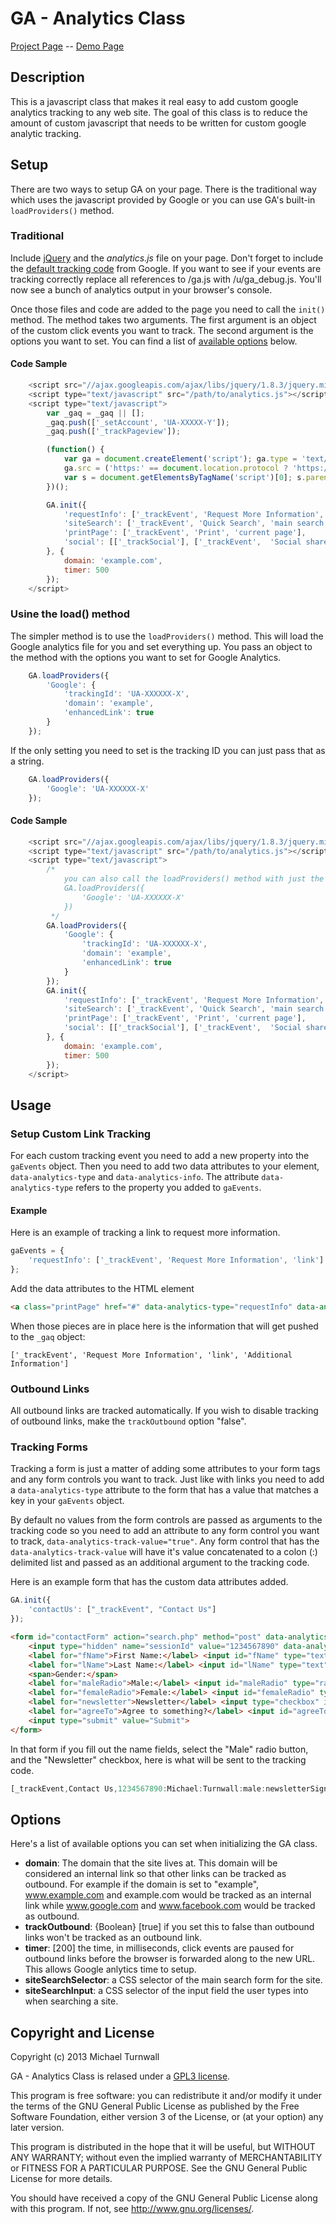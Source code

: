 GA - Analytics Class
===================

[Project Page](http://projects.turnwall.net/Analytics_Class) -- [Demo Page](http://projects.turnwall.net/Analytics_Class/demo)

Description
-------------

This is a javascript class that makes it real easy to add custom google analytics tracking to any web site. The goal of this class is to reduce the amount of custom javascript that needs to be written for custom google analytic tracking.

## Setup

There are two ways to setup GA on your page. There is the traditional way which uses the javascript provided by Google or you can use GA's built-in `loadProviders()` method.

### Traditional

Include [jQuery](http://jquery.com) and the *analytics.js* file on your page. Don't forget to include the [default tracking code](https://support.google.com/analytics/bin/answer.py?hl=en&answer=1008080) from Google. If you want to see if your events are tracking correctly  replace all references to /ga.js with /u/ga_debug.js. You'll now see a bunch of analytics output in your browser's console.

Once those files and code are added to the page you need to call the `init()` method. The method takes two arguments. The first argument is an object of the custom click events you want to track. The second argument is the options you want to set. You can find a list of [available options](#options) below.

#### Code Sample

```js
	<script src="//ajax.googleapis.com/ajax/libs/jquery/1.8.3/jquery.min.js"></script>
	<script type="text/javascript" src="/path/to/analytics.js"></script>
	<script type="text/javascript">
		var _gaq = _gaq || [];
		_gaq.push(['_setAccount', 'UA-XXXXX-Y']);
		_gaq.push(['_trackPageview']);

		(function() {
			var ga = document.createElement('script'); ga.type = 'text/javascript'; ga.async = true;
			ga.src = ('https:' == document.location.protocol ? 'https://ssl' : 'http://www') + '.google-analytics.com/ga.js';
			var s = document.getElementsByTagName('script')[0]; s.parentNode.insertBefore(ga, s);
		})();

		GA.init({
			'requestInfo': ['_trackEvent', 'Request More Information', 'link'],
			'siteSearch': ['_trackEvent', 'Quick Search', 'main search'],
			'printPage': ['_trackEvent', 'Print', 'current page'],
			'social': [['_trackSocial'], ['_trackEvent',  'Social share']]
		}, {
			domain: 'example.com',
			timer: 500
		});
	</script>
```

### Usine the load() method

The simpler method is to use the `loadProviders()` method. This will load the Google analytics file for you and set everything up. You pass an object to the method with the options you want to set for Google Analytics.

```js
	GA.loadProviders({
		'Google': {
			'trackingId': 'UA-XXXXXX-X',
			'domain': 'example',
			'enhancedLink': true
		}
	});
```

If the only setting you need to set is the tracking ID you can just pass that as a string.

```js
	GA.loadProviders({
		'Google': 'UA-XXXXXX-X'
	});
```

#### Code Sample

```js
	<script src="//ajax.googleapis.com/ajax/libs/jquery/1.8.3/jquery.min.js"></script>
	<script type="text/javascript" src="/path/to/analytics.js"></script>
	<script type="text/javascript">
		/*
			you can also call the loadProviders() method with just the GA tracking ID
			GA.loadProviders({
				'Google': 'UA-XXXXXX-X'
			})
		 */
		GA.loadProviders({
			'Google': {
				'trackingId': 'UA-XXXXXX-X',
				'domain': 'example',
				'enhancedLink': true
			}
		});
		GA.init({
			'requestInfo': ['_trackEvent', 'Request More Information', 'link'],
			'siteSearch': ['_trackEvent', 'Quick Search', 'main search'],
			'printPage': ['_trackEvent', 'Print', 'current page'],
			'social': [['_trackSocial'], ['_trackEvent',  'Social share']]
		}, {
			domain: 'example.com',
			timer: 500
		});
	</script>
```

Usage
--------

### Setup Custom Link Tracking

For each custom tracking event you need to add a new property into the `gaEvents` object. Then you need to add two data attributes to your element, `data-analytics-type` and `data-analytics-info`. The attribute `data-analytics-type` refers to the property you added to `gaEvents`.

#### Example

Here is an example of tracking a link to request more information.

```js
gaEvents = {
	'requestInfo': ['_trackEvent', 'Request More Information', 'link']
};
```

Add the data attributes to the HTML element
```html
<a class="printPage" href="#" data-analytics-type="requestInfo" data-analytics-info="Additional Information">Request More Information</a>
```

When those pieces are in place here is the information that will get pushed to the `_gaq` object:

`['_trackEvent', 'Request More Information', 'link', 'Additional Information']`

### Outbound Links

All outbound links are tracked automatically. If you wish to disable tracking of outbound links, make the `trackOutbound` option "false".

### Tracking Forms

Tracking a form is just a matter of adding some attributes to your form tags and any form controls you want to track. Just like with links you need to add a `data-analytics-type` attribute to the form that has a value that matches a key in your `gaEvents` object.

By default no values from the form controls are passed as arguments to the tracking code so you need to add an attribute to any form control you want to track, `data-analytics-track-value="true"`. Any form control that has the `data-analytics-track-value` will have it's value concatenated to a colon (:) delimited list and passed as an additional argument to the tracking code.

Here is an example form that has the custom data attributes added.

```js
GA.init({
	'contactUs': ["_trackEvent", "Contact Us"]
});
```

```html
<form id="contactForm" action="search.php" method="post" data-analytics-type="contactUs">
	<input type="hidden" name="sessionId" value="1234567890" data-analytics-track-value="true">
	<label for="fName">First Name:</label> <input id="fName" type="text" name="fName" value="" data-analytics-track-value="true">
	<label for="lName">Last Name:</label> <input id="lName" type="text" name="lName" value="" data-analytics-track-value="true">
	<span>Gender:</span>
	<label for="maleRadio">Male:</label> <input id="maleRadio" type="radio" name="gender" value="male" data-analytics-track-value="true">
	<label for="femaleRadio">Female:</label> <input id="femaleRadio" type="radio" name="gender" value="female" data-analytics-track-value="true">
	<label for="newsletter">Newsletter</label> <input type="checkbox" id="newsletter" value="newsletterSignup" data-analytics-track-value="true">
	<label for="agreeTo">Agree to something?</label> <input id="agreeTo" type="checkbox" value="agree" data-analytics-track-value="true">
	<input type="submit" value="Submit">
</form>
```

In that form if you fill out the name fields, select the "Male" radio button,  and the "Newsletter" checkbox, here is what will be sent to the tracking code.

```js
[_trackEvent,Contact Us,1234567890:Michael:Turnwall:male:newsletterSignup]
```

## Options

Here's a list of available options you can set when initializing the GA class.

* **domain**: The domain that the site lives at. This domain will be considered an internal link so that other links can be tracked as outbound. For example
	if the domain is set to "example", www.example.com and example.com would be tracked as an internal link while www.google.com and www.facebook.com would be tracked as outbound.
* **trackOutbound**: {Boolean} [true] if you set this to false than outbound links won't be tracked as an outbound link.
* **timer**: [200] the time, in milliseconds, click events are paused for outbound links before the browser is forwarded along to the new URL. This allows Google
	anlytics time to setup.
* **siteSearchSelector**: a CSS selector of the main search form for the site.
* **siteSearchInput**: a CSS selector of the input field the user types into when searching a site.

Copyright and License
----------------------

Copyright (c) 2013 Michael Turnwall

GA - Analytics Class is relased under a [GPL3 license](LICENSE).

This program is free software: you can redistribute it and/or modify it under the terms of the GNU General Public License as published by the Free Software Foundation, either version 3 of the License, or (at your option) any later version.

This program is distributed in the hope that it will be useful, but WITHOUT ANY WARRANTY; without even the implied warranty of MERCHANTABILITY or FITNESS FOR A PARTICULAR PURPOSE. See the GNU General Public License for more details.

You should have received a copy of the GNU General Public License along with this program. If not, see <http://www.gnu.org/licenses/>.
